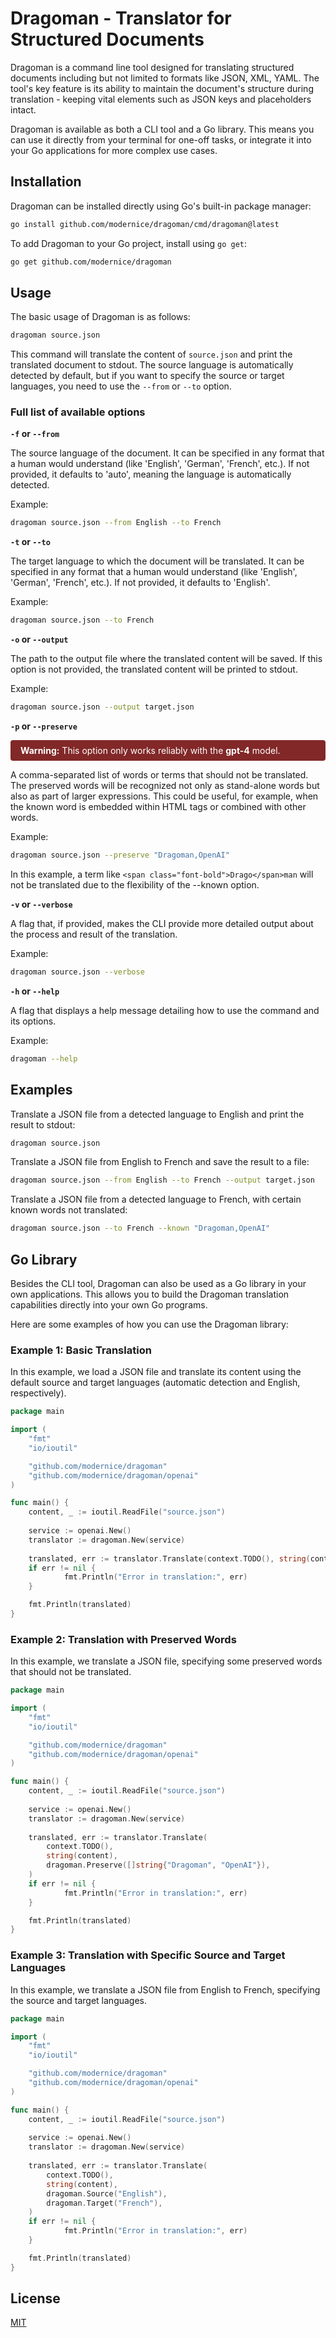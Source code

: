 # Dragoman - Translator for Structured Documents

Dragoman is a command line tool designed for translating structured documents
including but not limited to formats like JSON, XML, YAML. The tool's key
feature is its ability to maintain the document's structure during translation -
keeping vital elements such as JSON keys and placeholders intact.

Dragoman is available as both a CLI tool and a Go library. This means you can
use it directly from your terminal for one-off tasks, or integrate it into your
Go applications for more complex use cases.

## Installation

Dragoman can be installed directly using Go's built-in package manager:

```bash
go install github.com/modernice/dragoman/cmd/dragoman@latest
```

To add Dragoman to your Go project, install using `go get`:

```bash
go get github.com/modernice/dragoman
```

## Usage

The basic usage of Dragoman is as follows:

```bash
dragoman source.json
```

This command will translate the content of `source.json` and print the
translated document to stdout. The source language is automatically detected by
default, but if you want to specify the source or target languages, you need to
use the `--from` or `--to` option.

### Full list of available options

**`-f` or `--from`**

The source language of the document. It can be specified in any format that a
human would understand (like 'English', 'German', 'French', etc.). If not
provided, it defaults to 'auto', meaning the language is automatically detected.

Example:

```bash
dragoman source.json --from English --to French
```

**`-t` or `--to`**

The target language to which the document will be translated. It can be
specified in any format that a human would understand (like 'English', 'German',
'French', etc.). If not provided, it defaults to 'English'.

Example:

```bash
dragoman source.json --to French
```

**`-o` or `--output`**

The path to the output file where the translated content will be saved. If this
option is not provided, the translated content will be printed to stdout.

Example:

```bash
dragoman source.json --output target.json
```

**`-p` or `--preserve`**

<div style="background: rgba(130, 40, 40, 1); padding: 0.5rem 1rem; border-radius: 4px; color: #fff;">
<p style="margin: 0;"><strong>Warning:</strong> This option only works reliably
with the <strong>gpt-4</strong> model.</p>
</div>

A comma-separated list of words or terms that should not be translated.
The preserved words will be recognized not only as stand-alone words but also as
part of larger expressions. This could be useful, for example, when the known
word is embedded within HTML tags or combined with other words. 

Example:

```bash
dragoman source.json --preserve "Dragoman,OpenAI"
```

In this example, a term like `<span class="font-bold">Drago</span>man` will not
be translated due to the flexibility of the --known option.

**`-v` or `--verbose`**

A flag that, if provided, makes the CLI provide more detailed output about the
process and result of the translation.

Example:

```bash
dragoman source.json --verbose
```

**`-h` or `--help`**

A flag that displays a help message detailing how to use the command and its options.

Example:

```bash
dragoman --help
```

## Examples

Translate a JSON file from a detected language to English and print the result
to stdout:

```bash
dragoman source.json
```

Translate a JSON file from English to French and save the result to a file:

```bash
dragoman source.json --from English --to French --output target.json
```

Translate a JSON file from a detected language to French, with certain known
words not translated:

```bash
dragoman source.json --to French --known "Dragoman,OpenAI"
```

## Go Library

Besides the CLI tool, Dragoman can also be used as a Go library in your own
applications. This allows you to build the Dragoman translation capabilities
directly into your own Go programs.

Here are some examples of how you can use the Dragoman library:

### Example 1: Basic Translation

In this example, we load a JSON file and translate its content using the default
source and target languages (automatic detection and English, respectively).

```go
package main

import (
	"fmt"
	"io/ioutil"

	"github.com/modernice/dragoman"
	"github.com/modernice/dragoman/openai"
)

func main() {
	content, _ := ioutil.ReadFile("source.json")
	
	service := openai.New()
	translator := dragoman.New(service)
	
	translated, err := translator.Translate(context.TODO(), string(content))
	if err != nil {
			fmt.Println("Error in translation:", err)
	}

	fmt.Println(translated)
}
```

### Example 2: Translation with Preserved Words

In this example, we translate a JSON file, specifying some preserved words that
should not be translated.

```go
package main

import (
	"fmt"
	"io/ioutil"

	"github.com/modernice/dragoman"
	"github.com/modernice/dragoman/openai"
)

func main() {
	content, _ := ioutil.ReadFile("source.json")
	
	service := openai.New()
	translator := dragoman.New(service)
	
	translated, err := translator.Translate(
		context.TODO(),
		string(content),
		dragoman.Preserve([]string{"Dragoman", "OpenAI"}),
	)
	if err != nil {
			fmt.Println("Error in translation:", err)
	}

	fmt.Println(translated)
}
```

### Example 3: Translation with Specific Source and Target Languages

In this example, we translate a JSON file from English to French, specifying the
source and target languages.

```go
package main

import (
	"fmt"
	"io/ioutil"

	"github.com/modernice/dragoman"
	"github.com/modernice/dragoman/openai"
)

func main() {
	content, _ := ioutil.ReadFile("source.json")
	
	service := openai.New()
	translator := dragoman.New(service)
	
	translated, err := translator.Translate(
		context.TODO(),
		string(content),
		dragoman.Source("English"),
		dragoman.Target("French"),
	)
	if err != nil {
			fmt.Println("Error in translation:", err)
	}

	fmt.Println(translated)
}
```

## License

[MIT](./LICENSE)
